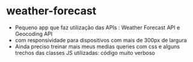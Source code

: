 # weather-forecast

<ul>
  <li>Pequeno app que faz utilização das APIs : Weather Forecast API e Geocoding API</li>
  <li>com responsividade para dispositivos com mais de 300px de largura</li>
  <li>Ainda preciso treinar mais meus medias queries com css e alguns trechos das classes JS utilizadas: código muito verboso</li>
</ul>
